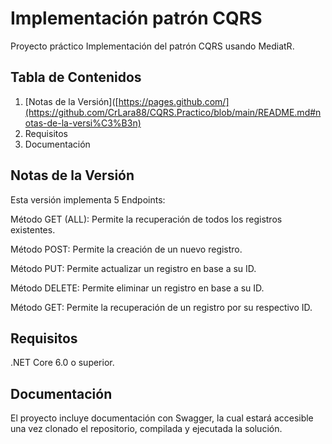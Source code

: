 # **Implementación patrón CQRS**

Proyecto práctico Implementación del patrón CQRS usando MediatR.

## **Tabla de Contenidos**
1. [Notas de la Versión]([https://pages.github.com/](https://github.com/CrLara88/CQRS.Practico/blob/main/README.md#notas-de-la-versi%C3%B3n)
2. Requisitos
3. Documentación


## **Notas de la Versión**

Esta versión implementa 5 Endpoints:

Método GET (ALL): Permite la recuperación de todos los registros existentes.

Método POST: Permite la creación de un nuevo registro.

Método PUT: Permite actualizar un registro en base a su ID.

Método DELETE: Permite eliminar un registro en base a su ID.

Método GET: Permite la recuperación de un registro por su respectivo ID.

## **Requisitos**
.NET Core 6.0 o superior.

## **Documentación**
El proyecto incluye documentación con Swagger, la cual estará accesible una vez clonado el repositorio, compilada y ejecutada la solución.
